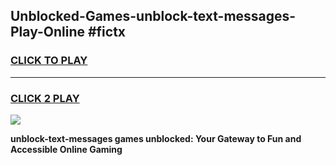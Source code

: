
## Unblocked-Games-unblock-text-messages-Play-Online #fictx
<h3>
<a href="https://news.freeplayer.one?title=unblock-text-messages&ref=3">CLICK TO PLAY</a></h3>
<hr>

<h3>
<a href="https://news.freeplayer.one?title=unblock-text-messages&ref=3">CLICK 2 PLAY</a>
  
</h3>

<a href="https://news.freeplayer.one?title=unblock-text-messages&ref=3"><img src="https://clearcache.store/games.png"></a>


**unblock-text-messages games unblocked: Your Gateway to Fun and Accessible Online Gaming**
